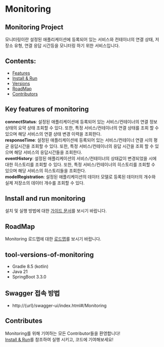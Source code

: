 # Monitoring

## Monitoring Project

모니터링이란 설정된 애플리케이션에 등록되어 있는 서비스와 컨테이너의 연결 상태, 저장소 유형, 연결 응답 시간등을 모니터링 하기 위한 서비스입니다.

## Contents:

- [Features](#key-features-of-monitoring)
- [Install & Run](#install-and-run-monitoring)
- [Versions](#tool-versions-of-monitoring)
- [RoadMap](#roadmap)
- [Contributors](#contributes)

## Key features of monitoring

**connectStatus**: 설정된 애플리케이션에 등록되어 있는 서비스/컨테이너의 연결 정보 상태의 요약 상태 조회할 수 있다. 또한, 특정 서비스/컨테이너의 연결 상태를 조회 할 수 있으며 해당 서비스의 연결
상태 변경 이력을 조회한다.  
**responseTime**: 설정된 애플리케이션에 등록되어 있는 서비스/컨테이너 연결 시의 평균 응답시간을 조회할 수 있다. 또한, 특정 서비스/컨테이너의 응답 시간을 조회 할 수 있으며 해당 서비스의
응답시간들을 조회한다.  
**eventHistory**: 설정된 애플리케이션의 서비스/컨테이너의 상태값이 변경되었을 시에 대한 히스토리를 조회할 수 있다. 또한, 특정 서비스/컨테이너의 히스토리를 조회할 수 있으며 해당 서비스의 히스토리들을
조회한다.   
**modelRegistration**: 설정된 애플리케이션의 데이터 모델로 등록된 데이터의 개수와 실제 저장소의 데이터 개수를 조회할 수 있다.

## Install and run monitoring

설치 및 실행 방법에 대한 [가이드 문서](docs/InstallAndRunGuide.md)를 보시기 바랍니다.

## RoadMap

Monitoring 로드맵에 대한 [로드맵](docs/RoadMap.md)를 보시기 바랍니다.

## tool-versions-of-monitoring

- Gradle 8.5 (kotlin)
- Java 21
- SpringBoot 3.3.0

## Swagger 접속 방법
- http://{url}/swagger-ui/index.html#/Monitoring

## Contributes

Monitoring를 위해 기여하는 모든 Contributor들을 환영합니다!   
[Install & Run](#install-and-run-monitoring)를 참조하여 실행 시키고, 코드에 기여해보세요!


<a href="https://github.com/DataFabricTech/monitoring/graphs/contributors">
  <img src="https://contrib.rocks/image?repo=DataFabricTech/Monitoring&max=4000&columns=30"  alt=""/>
</a>